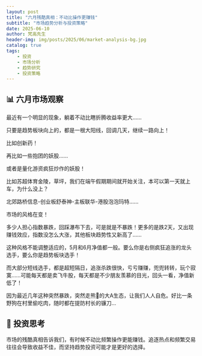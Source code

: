 ```yaml
---
layout: post
title: "六月残酷真相：不动比操作更赚钱"
subtitle: "市场趋势分析与投资策略"
date: 2025-06-10
author: 梵高先生
header-img: img/posts/2025/06/market-analysis-bg.jpg
catalog: true
tags:
    - 投资
    - 市场分析
    - 趋势研究
    - 投资策略
---
```


## 📊 六月市场观察

最近有一个明显的现象，躺着不动比瞎折腾收益率更大……

只要是趋势板块向上的，都是一根大阳线，回调几天，继续一路向上！

比如创新药！

再比如一些抱团的妖股……

或者是量化游资疯狂炒作的妖股！

比如苏超体育金陵，草坪，我们在端午假期期间就开始关注，本可以第一天就上车，为什么没上？

北郊路桥信息-创业板舒泰神-主板联华-港股泡泡玛特……

市场的风格在变！

多少人担心指数暴跌，回踩瀑布下去，可是就是不暴跌！更多的是跌2天，又出现赚钱效应，指数没怎么大涨，其他板块趋势性又新高了……

这种风格不能调整适应的，5月和6月净值都一般。要么你是右侧疯狂追涨的龙头选手，要么你是趋势板块选手！

而大部分短线选手，都是超短隔日，追涨杀跌很快，亏亏赚赚，兜兜转转，玩个寂寞……可能每天都是卖飞牛股，每天都是不少朋友羡慕的目光，回头一看，净值新低了！

因为最近几年这种突然暴跌，突然走熊🐻的大A生态，让我们人人自危。好比一条野狗在村里偷吃肉，随时都在提防村长的镰刀…

## 🧠 投资思考

市场的残酷真相告诉我们，有时候不动比频繁操作更能赚钱。追逐热点和频繁交易往往会导致收益不佳，而坚持趋势投资可能才是更好的选择。
